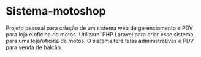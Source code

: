 # Sistema-motoshop
Projeto pessoal para criação de um sistema web de gerenciamento e PDV para loja e oficina de motos.
Utilizarei PHP Laravel para criar esse sistema, para uma loja/oficina de motos. O sistema terá telas administrativas e PDV para venda de balcão. 
